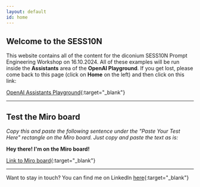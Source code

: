 ```yaml
---
layout: default
id: home
---
```


## Welcome to the SESS10N

This website contains all of the content for the diconium SESS10N Prompt Engineering Workshop on 16.10.2024. All of these examples will be run inside the **Assistants** area of the **OpenAI Playground**. If you get lost, please come back to this page (click on **Home** on the left) and then click on this link:

[OpenAI Assistants Playground](https://platform.openai.com/playground/assistants){:target="_blank"}

------------

## Test the Miro board

*Copy this and paste the following sentence under the "Paste Your Test Here" rectangle on the Miro board. Just copy and paste the text as is:* 

**Hey there! I'm on the Miro board!**

[Link to Miro board](https://miro.com/app/board/uXjVLbkGLk4=/){:target="_blank"}

------------

Want to stay in touch? You can find me on LinkedIn [here](https://www.linkedin.com/in/neil-sinclair-64854555/){:target="_blank"}


